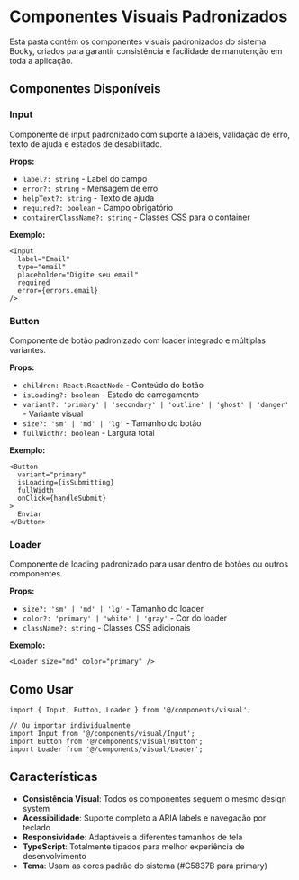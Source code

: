 # Componentes Visuais Padronizados

Esta pasta contém os componentes visuais padronizados do sistema Booky, criados para garantir consistência e facilidade de manutenção em toda a aplicação.

## Componentes Disponíveis

### Input
Componente de input padronizado com suporte a labels, validação de erro, texto de ajuda e estados de desabilitado.

**Props:**
- `label?: string` - Label do campo
- `error?: string` - Mensagem de erro
- `helpText?: string` - Texto de ajuda
- `required?: boolean` - Campo obrigatório
- `containerClassName?: string` - Classes CSS para o container

**Exemplo:**
```tsx
<Input
  label="Email"
  type="email"
  placeholder="Digite seu email"
  required
  error={errors.email}
/>
```

### Button
Componente de botão padronizado com loader integrado e múltiplas variantes.

**Props:**
- `children: React.ReactNode` - Conteúdo do botão
- `isLoading?: boolean` - Estado de carregamento
- `variant?: 'primary' | 'secondary' | 'outline' | 'ghost' | 'danger'` - Variante visual
- `size?: 'sm' | 'md' | 'lg'` - Tamanho do botão
- `fullWidth?: boolean` - Largura total

**Exemplo:**
```tsx
<Button
  variant="primary"
  isLoading={isSubmitting}
  fullWidth
  onClick={handleSubmit}
>
  Enviar
</Button>
```

### Loader
Componente de loading padronizado para usar dentro de botões ou outros componentes.

**Props:**
- `size?: 'sm' | 'md' | 'lg'` - Tamanho do loader
- `color?: 'primary' | 'white' | 'gray'` - Cor do loader
- `className?: string` - Classes CSS adicionais

**Exemplo:**
```tsx
<Loader size="md" color="primary" />
```

## Como Usar

```tsx
import { Input, Button, Loader } from '@/components/visual';

// Ou importar individualmente
import Input from '@/components/visual/Input';
import Button from '@/components/visual/Button';
import Loader from '@/components/visual/Loader';
```

## Características

- **Consistência Visual**: Todos os componentes seguem o mesmo design system
- **Acessibilidade**: Suporte completo a ARIA labels e navegação por teclado
- **Responsividade**: Adaptáveis a diferentes tamanhos de tela
- **TypeScript**: Totalmente tipados para melhor experiência de desenvolvimento
- **Tema**: Usam as cores padrão do sistema (#C5837B para primary)
